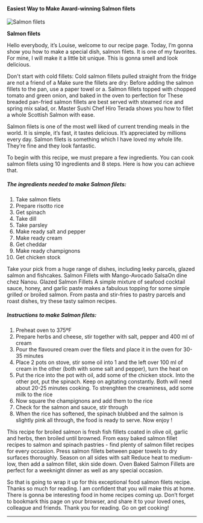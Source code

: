             

#### Easiest Way to Make Award-winning Salmon filets

![Salmon filets](https://img-global.cpcdn.com/recipes/5931909649530880/751x532cq70/salmon-filets-recipe-main-photo.jpg)

**Salmon filets**

Hello everybody, it’s Louise, welcome to our recipe page. Today, I’m gonna show you how to make a special dish, salmon filets. It is one of my favorites. For mine, I will make it a little bit unique. This is gonna smell and look delicious.

Don't start with cold fillets: Cold salmon fillets pulled straight from the fridge are not a friend of a Make sure the fillets are dry: Before adding the salmon fillets to the pan, use a paper towel or a. Salmon fillets topped with chopped tomato and green onion, and baked in the oven to perfection for These breaded pan-fried salmon fillets are best served with steamed rice and spring mix salad, or. Master Sushi Chef Hiro Terada shows you how to fillet a whole Scottish Salmon with ease.

Salmon filets is one of the most well liked of current trending meals in the world. It is simple, it’s fast, it tastes delicious. It’s appreciated by millions every day. Salmon filets is something which I have loved my whole life. They’re fine and they look fantastic.

To begin with this recipe, we must prepare a few ingredients. You can cook salmon filets using 10 ingredients and 8 steps. Here is how you can achieve that.

##### The ingredients needed to make Salmon filets:

1.  Take salmon filets
2.  Prepare risotto rice
3.  Get spinach
4.  Take dill
5.  Take parsley
6.  Make ready salt and pepper
7.  Make ready cream
8.  Get cheddar
9.  Make ready champignons
10.  Get chicken stock

Take your pick from a huge range of dishes, including leeky parcels, glazed salmon and fishcakes. Salmon Fillets with Mango-Avocado SalsaOn dine chez Nanou. Glazed Salmon Fillets A simple mixture of seafood cocktail sauce, honey, and garlic paste makes a fabulous topping for some simple grilled or broiled salmon. From pasta and stir-fries to pastry parcels and roast dishes, try these tasty salmon recipes.

##### Instructions to make Salmon filets:

1.  Preheat oven to 375ºF
2.  Prepare herbs and cheese, stir together with salt, pepper and 400 ml of cream
3.  Pour the flavoured cream over the filets and place it in the oven for 30-35 minutes
4.  Place 2 pots on stove, stir some oil into 1 and the left over 100 ml of cream in the other (both with some salt and pepper), turn the heat on
5.  Put the rice into the pot with oil, add some of the chicken stock. Into the other pot, put the spinach. Keep on agitating constantly. Both will need about 20-25 minutes cooking. To strenghten the creaminess, add some milk to the rice
6.  Now square the champignons and add them to the rice
7.  Check for the salmon and sauce, stir through
8.  When the rice has softened, the spinach blubbed and the salmon is slightly pink all through, the food is ready to serve. Now enjoy !

This recipe for broiled salmon is fresh fish fillets coated in olive oil, garlic and herbs, then broiled until browned. From easy baked salmon fillet recipes to salmon and spinach pastries - find plenty of salmon fillet recipes for every occasion. Press salmon fillets between paper towels to dry surfaces thoroughly. Season on all sides with salt Reduce heat to medium-low, then add a salmon fillet, skin side down. Oven Baked Salmon Fillets are perfect for a weeknight dinner as well as any special occasion.

So that is going to wrap it up for this exceptional food salmon filets recipe. Thanks so much for reading. I am confident that you will make this at home. There is gonna be interesting food in home recipes coming up. Don’t forget to bookmark this page on your browser, and share it to your loved ones, colleague and friends. Thank you for reading. Go on get cooking!

* * *